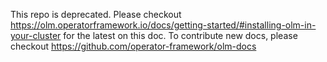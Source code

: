 This repo is deprecated. Please checkout https://olm.operatorframework.io/docs/getting-started/#installing-olm-in-your-cluster for the latest on this doc.
To contribute new docs, please checkout https://github.com/operator-framework/olm-docs
